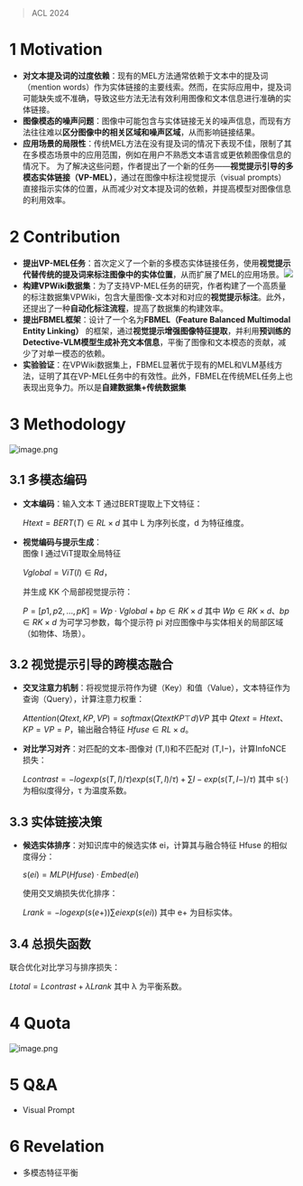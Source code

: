 >ACL 2024
# 1 Motivation
- **对文本提及词的过度依赖**：现有的MEL方法通常依赖于文本中的提及词（mention words）作为实体链接的主要线索。然而，在实际应用中，提及词可能缺失或不准确，导致这些方法无法有效利用图像和文本信息进行准确的实体链接。
- **图像模态的噪声问题**：图像中可能包含与实体链接无关的噪声信息，而现有方法往往难以**区分图像中的相关区域和噪声区域**，从而影响链接结果。
- **应用场景的局限性**：传统MEL方法在没有提及词的情况下表现不佳，限制了其在多模态场景中的应用范围，例如在用户不熟悉文本语言或更依赖图像信息的情况下。
为了解决这些问题，作者提出了一个新的任务——**视觉提示引导的多模态实体链接（VP-MEL）**，通过在图像中标注视觉提示（visual prompts）直接指示实体的位置，从而减少对文本提及词的依赖，并提高模型对图像信息的利用效率。

# 2 Contribution
- **提出VP-MEL任务**：首次定义了一个新的多模态实体链接任务，使用**视觉提示代替传统的提及词来标注图像中的实体位置**，从而扩展了MEL的应用场景。![](https://aquazone.oss-cn-guangzhou.aliyuncs.com/20250216214939.png)
- **构建VPWiki数据集**：为了支持VP-MEL任务的研究，作者构建了一个高质量的标注数据集VPWiki，包含大量图像-文本对和对应的**视觉提示标注**。此外，还提出了一种**自动化标注流程**，提高了数据集的构建效率。
- **提出FBMEL框架**：设计了一个名为**FBMEL（Feature Balanced Multimodal Entity Linking）** 的框架，通过**视觉提示增强图像特征提取**，并利用**预训练的Detective-VLM模型生成补充文本信息**，平衡了图像和文本模态的贡献，减少了对单一模态的依赖。
- **实验验证**：在VPWiki数据集上，FBMEL显著优于现有的MEL和VLM基线方法，证明了其在VP-MEL任务中的有效性。此外，FBMEL在传统MEL任务上也表现出竞争力。所以是**自建数据集+传统数据集**

# 3 Methodology
![image.png](https://aquazone.oss-cn-guangzhou.aliyuncs.com/20250216220748.png)
## 3.1 **多模态编码**
- **文本编码**：输入文本 T 通过BERT提取上下文特征：
    
    $Htext=BERT(T)∈RL×d$
    其中 L 为序列长度，d 为特征维度。
- **视觉编码与提示生成**：  
    图像 I 通过ViT提取全局特征 
    
    $Vglobal=ViT(I)∈Rd$，
    
    并生成 KK 个局部视觉提示符：
    
	$P=[p1,p2,…,pK]=Wp⋅Vglobal+bp∈RK×d$
    其中 $Wp∈RK×d、bp​∈RK×d$ 为可学习参数，每个提示符 pi 对应图像中与实体相关的局部区域（如物体、场景）。

## 3.2 **视觉提示引导的跨模态融合**
- **交叉注意力机制**：将视觉提示符作为键（Key）和值（Value），文本特征作为查询（Query），计算注意力权重：
	
	$Attention(Qtext,KP,VP)=softmax(QtextKP⊤d)VP$
    其中 $Qtext=Htext​、KP=VP=P$，输出融合特征 $Hfuse∈RL×d$。

- **对比学习对齐**：对匹配的文本-图像对 (T,I)和不匹配对 (T,I−)，计算InfoNCE损失：
    
    $Lcontrast=−log⁡exp⁡(s(T,I)/τ)exp⁡(s(T,I)/τ)+∑I−exp⁡(s(T,I−)/τ)$
    其中 s(⋅)为相似度得分，τ 为温度系数。
    

## 3.3 **实体链接决策**
- **候选实体排序**：对知识库中的候选实体 ei​，计算其与融合特征 Hfuse​ 的相似度得分：
    
    $s(ei)=MLP(Hfuse)⋅Embed(ei)$
    
    使用交叉熵损失优化排序：
    
    $Lrank=−log⁡exp⁡(s(e+))∑eiexp⁡(s(ei))$
    其中 e+ 为目标实体。

## 3.4 **总损失函数**

联合优化对比学习与排序损失：

$Ltotal=Lcontrast+λLrank$
其中 λ 为平衡系数。

# 4 Quota
![image.png](https://aquazone.oss-cn-guangzhou.aliyuncs.com/20250216220838.png)



# 5 Q&A
+ Visual Prompt


# 6 Revelation
+ 多模态特征平衡
